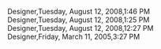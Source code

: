 ﻿Designer,Tuesday, August 12, 2008,1:46 PM  Designer,Tuesday, August 12, 2008,1:25 PM  Designer,Tuesday, August 12, 2008,12:27 PM  Designer,Friday, March 11, 2005,3:27 PM